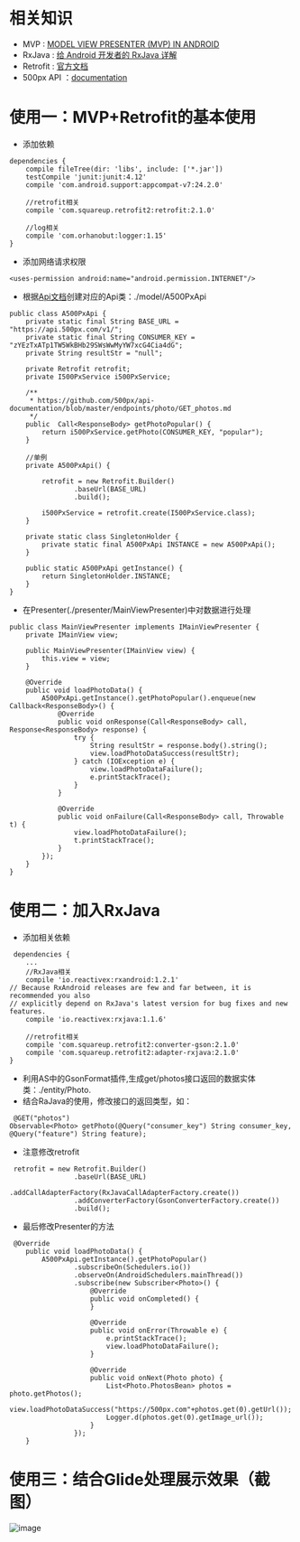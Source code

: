 # 相关知识
- MVP : [MODEL VIEW PRESENTER (MVP) IN ANDROID][1] 
- RxJava : [给 Android 开发者的 RxJava 详解](http://gank.io/post/560e15be2dca930e00da1083)
- Retrofit : [官方文档](http://square.github.io/retrofit/)
- 500px API ：[documentation](https://github.com/500px/api-documentation)

# 使用一：MVP+Retrofit的基本使用
- 添加依赖
```
dependencies {
    compile fileTree(dir: 'libs', include: ['*.jar'])
    testCompile 'junit:junit:4.12'
    compile 'com.android.support:appcompat-v7:24.2.0'

    //retrofit相关
    compile 'com.squareup.retrofit2:retrofit:2.1.0'

    //log相关
    compile 'com.orhanobut:logger:1.15'
}

```
- 添加网络请求权限
```
<uses-permission android:name="android.permission.INTERNET"/>
```
- 根据[Api文档][2]创建对应的Api类：./model/A500PxApi
```
public class A500PxApi {
    private static final String BASE_URL = "https://api.500px.com/v1/";
    private static final String CONSUMER_KEY = "zYEzTxATp1TW5WkBHb29SWsWwMyYW7xcG4Cia4dG";
    private String resultStr = "null";

    private Retrofit retrofit;
    private I500PxService i500PxService;

    /**
     * https://github.com/500px/api-documentation/blob/master/endpoints/photo/GET_photos.md
     */
    public  Call<ResponseBody> getPhotoPopular() {
        return i500PxService.getPhoto(CONSUMER_KEY, "popular");
    }

    //单例
    private A500PxApi() {

        retrofit = new Retrofit.Builder()
                .baseUrl(BASE_URL)
                .build();

        i500PxService = retrofit.create(I500PxService.class);
    }

    private static class SingletonHolder {
        private static final A500PxApi INSTANCE = new A500PxApi();
    }

    public static A500PxApi getInstance() {
        return SingletonHolder.INSTANCE;
    }
}
```
- 在Presenter(./presenter/MainViewPresenter)中对数据进行处理
```
public class MainViewPresenter implements IMainViewPresenter {
    private IMainView view;

    public MainViewPresenter(IMainView view) {
        this.view = view;
    }

    @Override
    public void loadPhotoData() {
        A500PxApi.getInstance().getPhotoPopular().enqueue(new Callback<ResponseBody>() {
            @Override
            public void onResponse(Call<ResponseBody> call, Response<ResponseBody> response) {
                try {
                    String resultStr = response.body().string();
                    view.loadPhotoDataSuccess(resultStr);
                } catch (IOException e) {
                    view.loadPhotoDataFailure();
                    e.printStackTrace();
                }
            }

            @Override
            public void onFailure(Call<ResponseBody> call, Throwable t) {
                view.loadPhotoDataFailure();
                t.printStackTrace();
            }
        });
    }
}

```
# 使用二：加入RxJava
- 添加相关依赖
```
 dependencies {
    ...
    //RxJava相关
    compile 'io.reactivex:rxandroid:1.2.1'
// Because RxAndroid releases are few and far between, it is recommended you also
// explicitly depend on RxJava's latest version for bug fixes and new features.
    compile 'io.reactivex:rxjava:1.1.6'

    //retrofit相关
    compile 'com.squareup.retrofit2:converter-gson:2.1.0'
    compile 'com.squareup.retrofit2:adapter-rxjava:2.1.0'
}

```
- 利用AS中的GsonFormat插件,生成get/photos接口返回的数据实体类：./entity/Photo.
- 结合RaJava的使用，修改接口的返回类型，如：
```
 @GET("photos")
Observable<Photo> getPhoto(@Query("consumer_key") String consumer_key, @Query("feature") String feature);
```
- 注意修改retrofit
```
 retrofit = new Retrofit.Builder()
                .baseUrl(BASE_URL)
                .addCallAdapterFactory(RxJavaCallAdapterFactory.create())
                .addConverterFactory(GsonConverterFactory.create())
                .build();
```

- 最后修改Presenter的方法
```
 @Override
    public void loadPhotoData() {
        A500PxApi.getInstance().getPhotoPopular()
                .subscribeOn(Schedulers.io())
                .observeOn(AndroidSchedulers.mainThread())
                .subscribe(new Subscriber<Photo>() {
                    @Override
                    public void onCompleted() {
                    }

                    @Override
                    public void onError(Throwable e) {
                        e.printStackTrace();
                        view.loadPhotoDataFailure();
                    }

                    @Override
                    public void onNext(Photo photo) {
                        List<Photo.PhotosBean> photos = photo.getPhotos();
                        view.loadPhotoDataSuccess("https://500px.com"+photos.get(0).getUrl());
                        Logger.d(photos.get(0).getImage_url());
                    }
                });
    }
```

# 使用三：结合Glide处理展示效果（截图）
![image](https://github.com/0wiky0/500pxApiDemo/screenshots/1.jpg)

  [1]: http://www.tinmegali.com/en/model-view-presenter-android-part-1/
  [2]: https://github.com/500px/api-documentation/blob/master/endpoints/photo/GET_photos.md